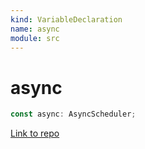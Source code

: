 ```yaml
---
kind: VariableDeclaration
name: async
module: src
---
```


# async

```ts
const async: AsyncScheduler;
```

[Link to repo](https://github.com/ReactiveX/rxjs/blob/master/src/internal/scheduler/async.ts#L56-L56)
